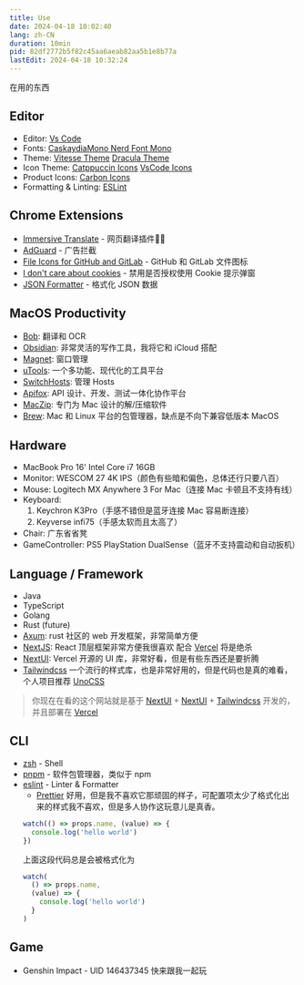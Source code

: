 ```yaml
---
title: Use
date: 2024-04-18 10:02:40
lang: zh-CN
duration: 10min
pid: 82df2772b5f82c45aa6aeab82aa5b1e8b77a
lastEdit: 2024-04-18 10:32:24
---
```


在用的东西

## Editor

- Editor: [Vs Code](https://code.visualstudio.com/)
- Fonts: [CaskaydiaMono Nerd Font Mono](https://www.nerdfonts.com/)
- Theme: [Vitesse Theme](https://github.com/antfu/vscode-theme-vitesse) [Dracula Theme](https://draculatheme.com/)
- Icon Theme: [Catppuccin Icons](https://marketplace.visualstudio.com/items?itemName=Catppuccin.catppuccin-vsc-icons) [VsCode Icons](https://marketplace.visualstudio.com/items?itemName=vscode-icons-team.vscode-icons)
- Product Icons: [Carbon Icons](https://github.com/antfu/vscode-icons-carbon)
- Formatting & Linting: [ESLint](https://marketplace.visualstudio.com/items?itemName=dbaeumer.vscode-eslint)

## Chrome Extensions

- [Immersive Translate](https://immersivetranslate.com/) - 网页翻译插件👍🏻
- [AdGuard](https://adguard.com/) - 广告拦截
- [File Icons for GitHub and GitLab](https://chrome.google.com/webstore/detail/file-icons-for-github-and/ficfmibkjjnpogdcfhfokmihanoldbfe) - GitHub 和 GitLab 文件图标
- [I don't care about cookies](https://chrome.google.com/webstore/detail/i-dont-care-about-cookies/fihnjjcciajhdojfnbdddfaoknhalnja) - 禁用是否授权使用 Cookie 提示弹窗
- [JSON Formatter](https://chromewebstore.google.com/detail/json-formatter/bcjindcccaagfpapjjmafapmmgkkhgoa?hl=zh-CN&utm_source=ext_sidebar) - 格式化 JSON 数据

## MacOS Productivity

- [Bob](https://bobtranslate.com/): 翻译和 OCR
- [Obsidian](https://obsidian.md/): 非常灵活的写作工具，我将它和 iCloud 搭配
- [Magnet](https://magnet.crowdcafe.com/): 窗口管理
- [uTools](https://www.u.tools/): 一个多功能、现代化的工具平台
- [SwitchHosts](https://github.com/oldj/SwitchHosts): 管理 Hosts
- [Apifox](https://apifox.com/): API 设计、开发、测试一体化协作平台
- [MacZip](https://maczip.cn/): 专门为 Mac 设计的解/压缩软件
- [Brew](https://brew.sh/): Mac 和 Linux 平台的包管理器，缺点是不向下兼容低版本 MacOS

## Hardware

- MacBook Pro 16' Intel Core i7 16GB
- Monitor: WESCOM 27 4K IPS（颜色有些暗和偏色，总体还行只要八百）
- Mouse: Logitech MX Anywhere 3 For Mac（连接 Mac 卡顿且不支持有线）
- Keyboard:
  1. Keychron K3Pro（手感不错但是蓝牙连接 Mac 容易断连接）
  2. Keyverse infi75（手感太软而且太高了）
- Chair: 广东省省凳
- GameController: PS5 PlayStation DualSense（蓝牙不支持震动和自动扳机）

## Language / Framework

- Java
- TypeScript
- Golang
- Rust (future)
- [Axum](https://github.com/tokio-rs/axum): rust 社区的 web 开发框架，非常简单方便
- [NextJS](https://nextjs.org/): React 顶层框架非常方便我很喜欢 配合 [Vercel](https://vercel.com/) 将是绝杀
- [NextUI](https://nextui.org/): Vercel 开源的 UI 库，非常好看，但是有些东西还是要折腾
- [Tailwindcss](https://github.com/tailwindlabs/tailwindcss) 一个流行的样式库，也是非常好用的，但是代码也是真的难看，个人项目推荐 [UnoCSS](https://github.com/unocss/unocss)

> 你现在在看的这个网站就是基于 [NextUI](https://nextui.org/) + [NextUI](https://nextui.org/) + [Tailwindcss](https://github.com/tailwindlabs/tailwindcss) 开发的，并且部署在 [Vercel](https://vercel.com/)

## CLI
- [zsh](https://zsh.org/) - Shell
- [pnpm](https://pnpm.io/) - 软件包管理器，类似于 npm
- [eslint](https://eslint.org/) - Linter & Formatter
  - [Prettier](https://prettier.io/) 好用，但是我不喜欢它那顽固的样子，可配置项太少了格式化出来的样式我不喜欢，但是多人协作这玩意儿是真香。
  ```ts
  watch(() => props.name, (value) => {
    console.log('hello world')
  })
  ```
  上面这段代码总是会被格式化为
  ```ts
  watch(
    () => props.name,
    (value) => {
      console.log('hello world')
    }
  )
  ```

## Game

- Genshin Impact - UID 146437345 快来跟我一起玩
